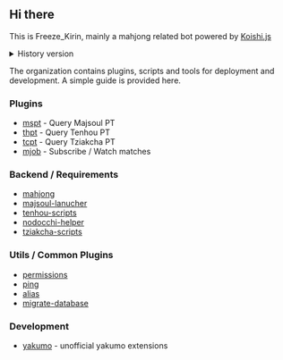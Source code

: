 ## Hi there

This is Freeze_Kirin, mainly a mahjong related bot powered by [Koishi.js](https://github.com/koishijs/koishi)

<details>
<summary>History version</summary>
The original version is written in Python powered by self-written Ajenga, which is lacking multi platform support and no logger maintained.
Current progress of refactoring: 95%
</details>

The organization contains plugins, scripts and tools for deployment and development. A simple guide is provided here.

### Plugins

- [mspt](https://github.com/koikirin/koishi-plugin-mspt) - Query Majsoul PT
- [thpt](https://github.com/koikirin/koishi-plugin-thpt) - Query Tenhou PT
- [tcpt](https://github.com/koikirin/koishi-plugin-tcpt) - Query Tziakcha PT
- [mjob](https://github.com/koikirin/koishi-plugin-mjob) - Subscribe / Watch matches

### Backend / Requirements
- [mahjong](https://github.com/koikirin/koishi-plugin-mahjong)
- [majsoul-lanucher](https://github.com/koikirin/koishi-plugin-majsoul-launcher)
- [tenhou-scripts](https://github.com/koikirin/tenhou-scripts)
- [nodocchi-helper](https://github.com/koikirin/nodocchi-helper)
- [tziakcha-scripts](https://github.com/koikirin/tziakcha-scripts)

### Utils / Common Plugins
- [permissions](https://github.com/koikirin/koishi-plugin-permissions)
- [ping](https://github.com/koikirin/koishi-plugin-ping)
- [alias](https://github.com/koikirin/koishi-plugin-alias)
- [migrate-database](https://github.com/koikirin/koishi-plugin-migrate-database)

### Development
- [yakumo](https://github.com/koikirin/yakumo) - unofficial yakumo extensions
